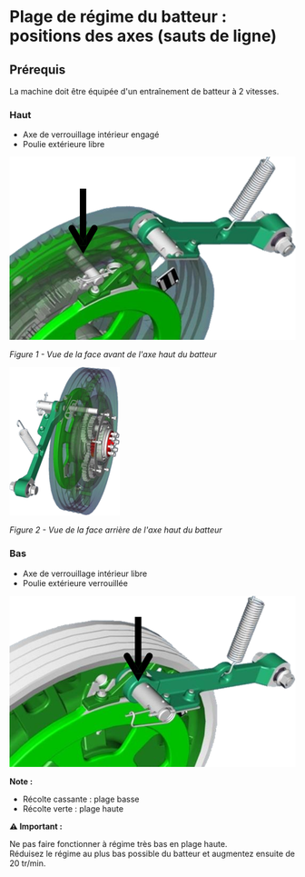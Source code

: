 # Plage de régime du batteur : positions des axes (sauts de ligne)

## Prérequis

La machine doit être équipée d'un entraînement de batteur à 2 vitesses.

### Haut

* Axe de verrouillage intérieur engagé
* Poulie extérieure libre

![vue face avant axe haut batteur](images/Image15.png)

*Figure 1 - Vue de la face avant de l'axe haut du batteur*

![vue face arrière axe haut batteur](images/Image17.png)

*Figure 2 - Vue de la face arrière de l'axe haut du batteur*

### Bas

* Axe de verrouillage intérieur libre
* Poulie extérieure verrouillée

![axe bas batteur](images/Image16.png)

**Note :**
* Récolte cassante : plage basse
* Récolte verte : plage haute


<div class="alert-warning">
  <strong>⚠️ Important :</strong>
</div>

Ne pas faire fonctionner à régime très bas en plage haute.  
Réduisez le régime au plus bas possible du batteur et augmentez ensuite de 20 tr/min.


